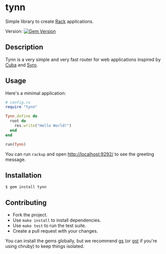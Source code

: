tynn
====

Simple library to create [Rack][rack] applications.

Version: [![Gem Version](https://badge.fury.io/rb/tynn.svg)](http://badge.fury.io/rb/tynn)

Description
-----------

Tynn is a very simple and very fast router for web applications inspired by
[Cuba][cuba] and [Syro][syro].

Usage
-----

Here's a minimal application:

```ruby
# config.ru
require "tynn"

Tynn.define do
  root do
    res.write("Hello World!")
  end
end

run(Tynn)
```

You can run `rackup` and open <http://localhost:9292/> to see the greeting
message.

Installation
------------

```
$ gem install tynn
```

Contributing
------------

- Fork the project.
- Use `make install` to install dependencies.
- Use `make test` to run the test suite.
- Create a pull request with your changes.

You can install the gems globally, but we recommend [gs][gs] (or
[gst][gst] if you're using chruby) to keep things isolated.

[cuba]: https://github.com/soveran/cuba
[rack]: https://github.com/rack/rack
[syro]: https://github.com/soveran/syro
[gs]: https://github.com/soveran/gs
[gst]: https://github.com/tonchis/gst
